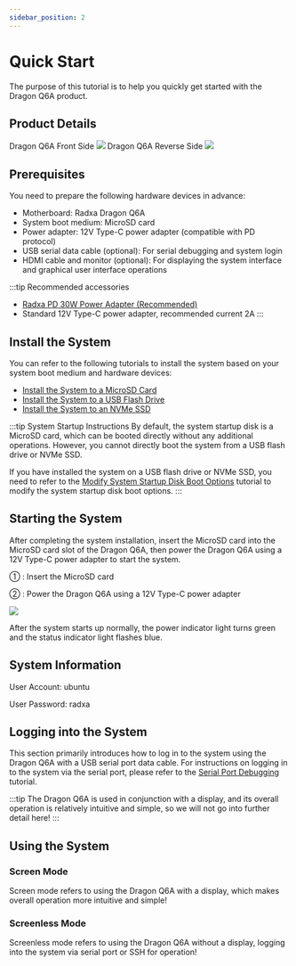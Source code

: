 ```yaml
---
sidebar_position: 2
---
```


# Quick Start

The purpose of this tutorial is to help you quickly get started with the Dragon Q6A product.

## Product Details

<div style={{textAlign: 'center'}}>
   Dragon Q6A Front Side
   <img src="/img/dragon/q6a/q6a_top.webp" style={{width: '75%', maxWidth: '1200px'}} />
   Dragon Q6A Reverse Side
    <img src="/img/dragon/q6a/q6a_bottom.webp" style={{width: '75%', maxWidth: '1200px'}} />
</div>

## Prerequisites

You need to prepare the following hardware devices in advance:

- Motherboard: Radxa Dragon Q6A
- System boot medium: MicroSD card
- Power adapter: 12V Type-C power adapter (compatible with PD protocol)
- USB serial data cable (optional): For serial debugging and system login
- HDMI cable and monitor (optional): For displaying the system interface and graphical user interface operations

:::tip Recommended accessories

- [Radxa PD 30W Power Adapter (Recommended)](https://radxa.com/products/accessories/power-pd-30w)
- Standard 12V Type-C power adapter, recommended current 2A
  :::

## Install the System

You can refer to the following tutorials to install the system based on your system boot medium and hardware devices:

- [Install the System to a MicroSD Card](./install-system/sd_system)
- [Install the System to a USB Flash Drive](./install-system/udisk_system)
- [Install the System to an NVMe SSD](./install-system/nvme_system)

:::tip System Startup Instructions
By default, the system startup disk is a MicroSD card, which can be booted directly without any additional operations. However, you cannot directly boot the system from a USB flash drive or NVMe SSD.

If you have installed the system on a USB flash drive or NVMe SSD, you need to refer to the [Modify System Startup Disk Boot Options](./install-system/boot_option) tutorial to modify the system startup disk boot options.
:::

## Starting the System

After completing the system installation, insert the MicroSD card into the MicroSD card slot of the Dragon Q6A, then power the Dragon Q6A using a 12V Type-C power adapter to start the system.

① : Insert the MicroSD card

② : Power the Dragon Q6A using a 12V Type-C power adapter

<div style={{textAlign: 'center'}}>
   <img src="/img/dragon/q6a/q6a_boot_system.webp" style={{width: '75%', maxWidth: '1200px'}} />
</div>

After the system starts up normally, the power indicator light turns green and the status indicator light flashes blue.

## System Information

User Account: ubuntu

User Password: radxa

## Logging into the System

This section primarily introduces how to log in to the system using the Dragon Q6A with a USB serial port data cable. For instructions on logging in to the system via the serial port, please refer to the [Serial Port Debugging](../system-config/uart_debug) tutorial.

:::tip
The Dragon Q6A is used in conjunction with a display, and its overall operation is relatively intuitive and simple, so we will not go into further detail here!
:::

## Using the System

### Screen Mode

Screen mode refers to using the Dragon Q6A with a display, which makes overall operation more intuitive and simple!

### Screenless Mode

Screenless mode refers to using the Dragon Q6A without a display, logging into the system via serial port or SSH for operation!
